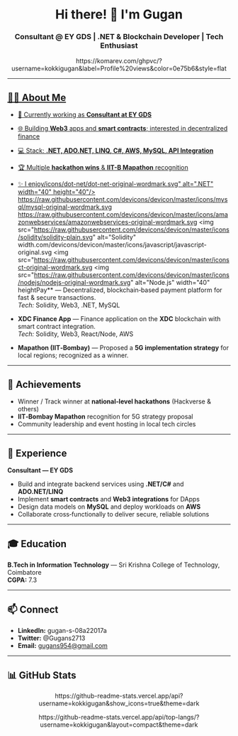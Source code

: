 <h1 align="center">Hi there! 👋 I'm Gugan</h1>
<h3 align="center">Consultant @ EY GDS | .NET & Blockchain Developer | Tech Enthusiast</h3>

<p align="center">
  https://komarev.com/ghpvc/?username=kokkigugan&label=Profile%20views&color=0e75b6&style=flat
</p>

<p align="center">
  <a href="https://twitter.com/Gugans2713"src="https://img.shields.io/twitter/follow/Gugans2713?style=for-the-badge&logo=twitter&label=Follow%20on%20Twitter" alt="Twitter Followcom/in/gugan-s-08a22017a/
    <img src="https://img.shields.iokedIn-Connect-blue?style=for-the-badge&logo=linkedin
  </a>
</p>

---

## 👨‍💻 About Me
- 🔭 Currently working as **Consultant at EY GDS**
- 🌐 Building **Web3** apps and **smart contracts**; interested in decentralized finance
- 💻 Stack: **.NET, ADO.NET, LINQ, C#, AWS, MySQL, API Integration**
- 🏆 Multiple **hackathon wins** & **IIT-B Mapathon** recognition
- ✨ I enjoy/icons/dot-net/dot-net-original-wordmark.svg" alt=".NET" width="40" height="40"/>
  https://raw.githubusercontent.com/devicons/devicon/master/icons/mysql/mysql-original-wordmark.svg
  https://raw.githubusercontent.com/devicons/devicon/master/icons/amazonwebservices/amazonwebservices-original-wordmark.svg
  <img src="https://raw.githubusercontent.com/devicons/devicon/master/icons/solidity/solidity-plain.svg" alt="Solidity" width.com/devicons/devicon/master/icons/javascript/javascript-original.svg
  <img src="https://raw.githubusercontent.com/devicons/devicon/master/iconsct-original-wordmark.svg
  <img src="https://raw.githubusercontent.com/devicons/devicon/master/icons/nodejs/nodejs-original-wordmark.svg" alt="Node.js" width="40" heightPay** — Decentralized, blockchain‑based payment platform for fast & secure transactions.  
  _Tech:_ Solidity, Web3, .NET, MySQL

- **XDC Finance App** — Finance application on the **XDC** blockchain with smart contract integration.  
  _Tech:_ Solidity, Web3, React/Node, AWS

- **Mapathon (IIT‑Bombay)** — Proposed a **5G implementation strategy** for local regions; recognized as a winner.

---

## 🏅 Achievements
- Winner / Track winner at **national‑level hackathons** (Hackverse & others)
- **IIT‑Bombay Mapathon** recognition for 5G strategy proposal
- Community leadership and event hosting in local tech circles

---

## 💼 Experience
**Consultant — EY GDS**  
- Build and integrate backend services using **.NET/C#** and **ADO.NET/LINQ**  
- Implement **smart contracts** and **Web3 integrations** for DApps  
- Design data models on **MySQL** and deploy workloads on **AWS**  
- Collaborate cross‑functionally to deliver secure, reliable solutions

---

## 🎓 Education
**B.Tech in Information Technology** — Sri Krishna College of Technology, Coimbatore  
**CGPA:** 7.3

---

## 📫 Connect
- **LinkedIn:** gugan-s-08a22017a  
- **Twitter:** @Gugans2713  
- **Email:** gugans954@gmail.com  

---

## 📊 GitHub Stats
<p align="center">
  https://github-readme-stats.vercel.app/api?username=kokkigugan&show_icons=true&theme=dark
</p>
<p align="center">
  https://github-readme-stats.vercel.app/api/top-langs/?username=kokkigugan&layout=compact&theme=dark
</p>
